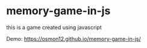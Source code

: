 # memory-game-in-js
this is a game created using javascript

Demo: https://osmon12.github.io/memory-game-in-js/
